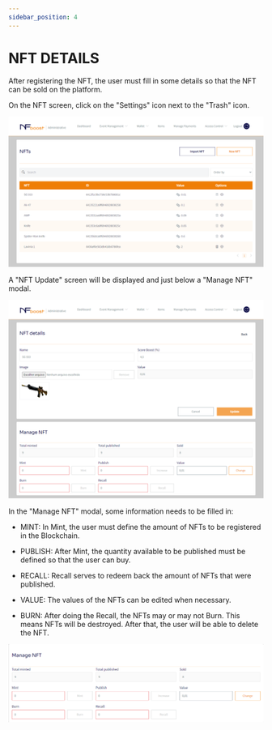 ```yaml
---
sidebar_position: 4
---
```


# NFT DETAILS

After registering the NFT, the user must fill in some details so that the NFT can be sold on the platform.

On the NFT screen, click on the "Settings" icon next to the "Trash" icon.

![1](/img/nft.png)

A "NFT Update" screen will be displayed and just below a "Manage NFT" modal.

![1](/img/nftdetalhes.png)

In the "Manage NFT" modal, some information needs to be filled in:

- MINT: In Mint, the user must define the amount of NFTs to be registered in the Blockchain. 

- PUBLISH: After Mint, the quantity available to be published must be defined so that the user can buy.

- RECALL: Recall serves to redeem back the amount of NFTs that were published.

- VALUE: The values of the NFTs can be edited when necessary.

- BURN: After doing the Recall, the NFTs may or may not Burn. This means NFTs will be destroyed. After that, the user will be able to delete the NFT.

![1](/img/managenft.png)
